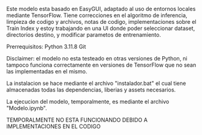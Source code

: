 Este modelo esta basado en EasyGUI, adaptado al uso de entornos locales mediante TensorFlow. Tiene correcciones en el algoritmo de inferencia, limpieza de codigo y archivos, notas de codigo, implementaciones sobre el Train Index y estoy trabajando en una UI donde poder seleccionar dataset, directorios destino, y modificar parametos de entrenamiento.

Prerrequisitos:
Python 3.11.8 
Git

Disclaimer: el modelo no esta testeado en otras versiones de Python, ni tampoco funciona correctamente en versiones de TensorFlow que no sean las implementadas en el mismo.

La instalacion se hace mediante el archivo "instalador.bat" el cual tiene almacenadas todas las dependencias, liberias y assets necesarios. 

La ejecucion del modelo, temporalmente, es mediante el archivo "Modelo.ipynb".

TEMPORALMENTE NO ESTA FUNCIONANDO DEBIDO A IMPLEMENTACIONES EN EL CODIGO
